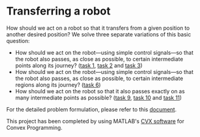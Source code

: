 # Transferring a robot

How should we act on a robot so that it transfers from a given position to another desired position?
We solve three separate variations of this basic question:
* How should we act on the robot—using simple control signals—so that the
robot also passes, as close as possible, to certain intermediate points along its journey? ([task 1](https://github.com/andreabertolini1995/robot-transferring-problem/blob/main/task1.m), [task 2](https://github.com/andreabertolini1995/robot-transferring-problem/blob/main/task2.m) and [task 3](https://github.com/andreabertolini1995/robot-transferring-problem/blob/main/task3.m))
* How should we act on the robot—using simple control signals—so that the
robot also passes, as close as possible, to certain intermediate regions along its journey? ([task 6](https://github.com/andreabertolini1995/robot-transferring-problem/blob/main/task6.m))
* How should we act on the robot so that it also passes exactly on as many intermediate points as possible? ([task 9](https://github.com/andreabertolini1995/robot-transferring-problem/blob/main/task9.m), [task 10](https://github.com/andreabertolini1995/robot-transferring-problem/blob/main/task10.m) and [task 11](https://github.com/andreabertolini1995/robot-transferring-problem/blob/main/task11.m))

For the detailed problem formulation, please refer to this [document](https://github.com/andreabertolini1995/robot-transferring-problem/blob/main/Problem-formulation.pdf).

This project has been completed by using MATLAB's [CVX software](http://cvxr.com/cvx/) for Convex Programming.
